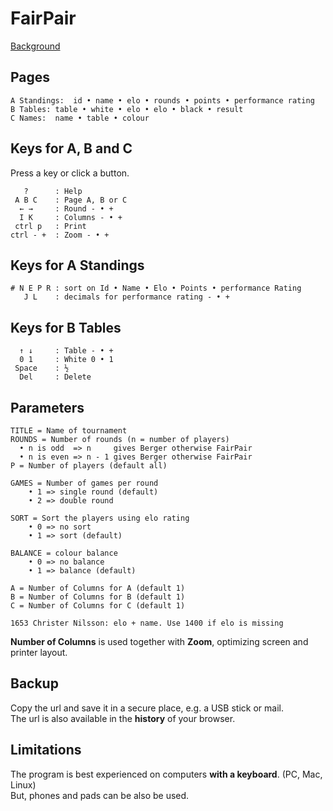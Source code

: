 # FairPair

[Background](md.html?src=./background.md)

## Pages

```
A Standings:  id • name • elo • rounds • points • performance rating
B Tables: table • white • elo • elo • black • result
C Names:  name • table • colour
```

## Keys for A, B and C

Press a key or click a button.

```
   ?      : Help
 A B C    : Page A, B or C
  ← →     : Round - • +
  I K     : Columns - • +
 ctrl p   : Print
ctrl - +  : Zoom - • +
```

## Keys for A Standings

```
# N E P R : sort on Id • Name • Elo • Points • performance Rating
   J L    : decimals for performance rating - • +
```

## Keys for B Tables

```
  ↑ ↓     : Table - • +
  0 1     : White 0 • 1
 Space    : ½
  Del     : Delete
```

## Parameters

```
TITLE = Name of tournament
ROUNDS = Number of rounds (n = number of players)
  • n is odd  => n     gives Berger otherwise FairPair
  • n is even => n - 1 gives Berger otherwise FairPair
P = Number of players (default all)

GAMES = Number of games per round
	• 1 => single round (default)
	• 2 => double round

SORT = Sort the players using elo rating
	• 0 => no sort
	• 1 => sort (default)

BALANCE = colour balance
	• 0 => no balance
	• 1 => balance (default)

A = Number of Columns for A (default 1)
B = Number of Columns for B (default 1)
C = Number of Columns for C (default 1)

1653 Christer Nilsson: elo + name. Use 1400 if elo is missing
```

**Number of Columns** is used together with **Zoom**, optimizing screen and printer layout.  

## Backup

Copy the url and save it in a secure place, e.g. a USB stick or mail.  
The url is also available in the **history** of your browser.

## Limitations

The program is best experienced on computers **with a keyboard**. (PC, Mac, Linux)  
But, phones and pads can be also be used.

